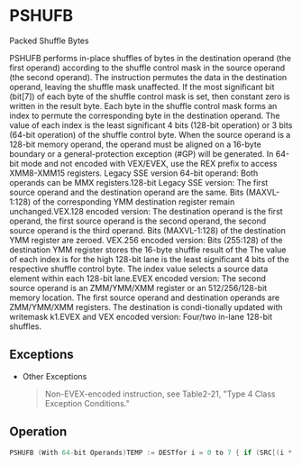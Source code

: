 # PSHUFB

Packed Shuffle Bytes

PSHUFB performs in-place shuffles of bytes in the destination operand (the first operand) according to the shuffle control mask in the source operand (the second operand).
The instruction permutes the data in the destination operand, leaving the shuffle mask unaffected.
If the most significant bit (bit[7]) of each byte of the shuffle control mask is set, then constant zero is written in the result byte.
Each byte in the shuffle control mask forms an index to permute the corresponding byte in the destination operand.
The value of each index is the least significant 4 bits (128-bit operation) or 3 bits (64-bit operation) of the shuffle control byte.
When the source operand is a 128-bit memory operand, the operand must be aligned on a 16-byte boundary or a general-protection exception (#GP) will be generated.
In 64-bit mode and not encoded with VEX/EVEX, use the REX prefix to access XMM8-XMM15 registers.
Legacy SSE version 64-bit operand: Both operands can be MMX registers.128-bit Legacy SSE version: The first source operand and the destination operand are the same.
Bits (MAXVL-1:128) of the corresponding YMM destination register remain unchanged.VEX.128 encoded version: The destination operand is the first operand, the first source operand is the second operand, the second source operand is the third operand.
Bits (MAXVL-1:128) of the destination YMM register are zeroed.
VEX.256 encoded version: Bits (255:128) of the destination YMM register stores the 16-byte shuffle result of the The value of each index is for the high 128-bit lane is the least significant 4 bits of the respective shuffle control byte.
The index value selects a source data element within each 128-bit lane.EVEX encoded version: The second source operand is an ZMM/YMM/XMM register or an 512/256/128-bit memory location.
The first source operand and destination operands are ZMM/YMM/XMM registers.
The destination is condi-tionally updated with writemask k1.EVEX and VEX encoded version: Four/two in-lane 128-bit shuffles.

## Exceptions

- Other Exceptions
  > Non-EVEX-encoded instruction, see Table2-21, "Type 4 Class Exception Conditions."

## Operation

```C
PSHUFB (With 64-bit Operands)TEMP := DESTfor i = 0 to 7 { if (SRC[(i * 8)+7] = 1 ) thenDEST[(i*8)+7...(i*8)+0] := 0;else index[2..0] := SRC[(i*8)+2 .. (i*8)+0];DEST[(i*8)+7...(i*8)+0] := TEMP[(index*8+7)..(index*8+0)];endif;}PSHUFB (with 128 bit operands)TEMP := DESTfor i = 0 to 15 { if (SRC[(i * 8)+7] = 1 ) thenDEST[(i*8)+7..(i*8)+0] := 0; else index[3..0] := SRC[(i*8)+3 .. (i*8)+0];DEST[(i*8)+7..(i*8)+0] := TEMP[(index*8+7)..(index*8+0)];endif}VPSHUFB (VEX.128 Encoded Version)for i = 0 to 15 {if (SRC2[(i * 8)+7] = 1) thenDEST[(i*8)+7..(i*8)+0] := 0;elseindex[3..0] := SRC2[(i*8)+3 .. (i*8)+0];DEST[(i*8)+7..(i*8)+0] := SRC1[(index*8+7)..(index*8+0)];endif}DEST[MAXVL-1:128] := 0VPSHUFB (VEX.256 Encoded Version)for i = 0 to 15 {if (SRC2[(i * 8)+7] == 1 ) thenDEST[(i*8)+7..(i*8)+0] := 0;elseindex[3..0] := SRC2[(i*8)+3 .. (i*8)+0];DEST[(i*8)+7..(i*8)+0] := SRC1[(index*8+7)..(index*8+0)];endifif (SRC2[128 + (i * 8)+7] == 1 ) thenDEST[128 + (i*8)+7..(i*8)+0] := 0;elseindex[3..0] := SRC2[128 + (i*8)+3 .. (i*8)+0];DEST[128 + (i*8)+7..(i*8)+0] := SR}VPSHUFB (EVEX Encoded Versions)(KL, VL) = (16, 128), (32, 256), (64, 512)jmask := (KL-1) & ~0xF // 0x00, 0x10, 0x30 depending on the VLFOR j = 0 TO KL-1// destIF kl[ i ] or no_maskingindex := src.byte[ j ];IF index & 0x80Dest.byte[ j ] := 0;ELSEindex := (index & 0xF) + (j & jmask);// 16-element in-lane lookupDest.byte[ j ] := src.byte[ index ];ELSE if zeroingDest.byte[ j ] := 0;DEST[MAXVL-1:VL] := 0;MM207H         07H              FFH               80H               01H           00H               00H            00HMM104H         01H              07H               03H               02H           02H               FFH            01HMM104H         04H              00H               00H               FFH           01H               01H            01HFigure 4-15.  PSHUFB with 64-Bit OperandsIntel C/C++ Compiler Intrinsic EquivalentVPSHUFB __m512i _mm512_shuffle_epi8(__m512i a, __m512i b);VPSHUFB __m512i _mm512_mask_shuffle_epi8(__m512i s, __mmask64 k, __m512i a, __m512i b);VPSHUFB __m512i _mm512_maskz_shuffle_epi8( __mmask64 k, __m512i a, __m512i b);VPSHUFB __m256i _mm256_mask_shuffle_epi8(__m256i s, __mmask32 k, __m256i a, __m256i b);VPSHUFB __m256i _mm256_maskz_shuffle_epi8( __mmask32 k, __m256i a, __m256i b);VPSHUFB __m128i _mm_mask_shuffle_epi8(__m128i s, __mmask16 k, __m128i a, __m128i b);VPSHUFB __m128i _mm_maskz_shuffle_epi8( __mmask16 k, __m128i a, __m128i b);PSHUFB: __m64 _mm_shuffle_pi8 (__m64 a, __m64 b)(V)PSHUFB: __m128i _mm_shuffle_epi8 (__m128i a, __m128i b)VPSHUFB:__m256i _mm256_shuffle_epi8(__m256i a, __m256i b)
```
